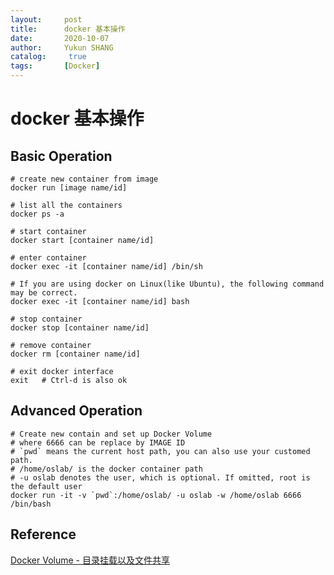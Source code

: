 ```yaml
---
layout:     post
title:      docker 基本操作
date:       2020-10-07
author:     Yukun SHANG
catalog: 	 true
tags:		[Docker]
---
```


# docker 基本操作

## Basic Operation

```shell
# create new container from image
docker run [image name/id]

# list all the containers
docker ps -a

# start container
docker start [container name/id]

# enter container
docker exec -it [container name/id] /bin/sh

# If you are using docker on Linux(like Ubuntu), the following command may be correct.
docker exec -it [container name/id] bash

# stop container
docker stop [container name/id]

# remove container
docker rm [container name/id]

# exit docker interface
exit   # Ctrl-d is also ok

```

## Advanced Operation

```shell
# Create new contain and set up Docker Volume
# where 6666 can be replace by IMAGE ID 
# `pwd` means the current host path, you can also use your customed path.
# /home/oslab/ is the docker container path
# -u oslab denotes the user, which is optional. If omitted, root is the default user
docker run -it -v `pwd`:/home/oslab/ -u oslab -w /home/oslab 6666 /bin/bash
```



## Reference

[Docker Volume - 目录挂载以及文件共享](https://kebingzao.com/2019/02/25/docker-volume/)


